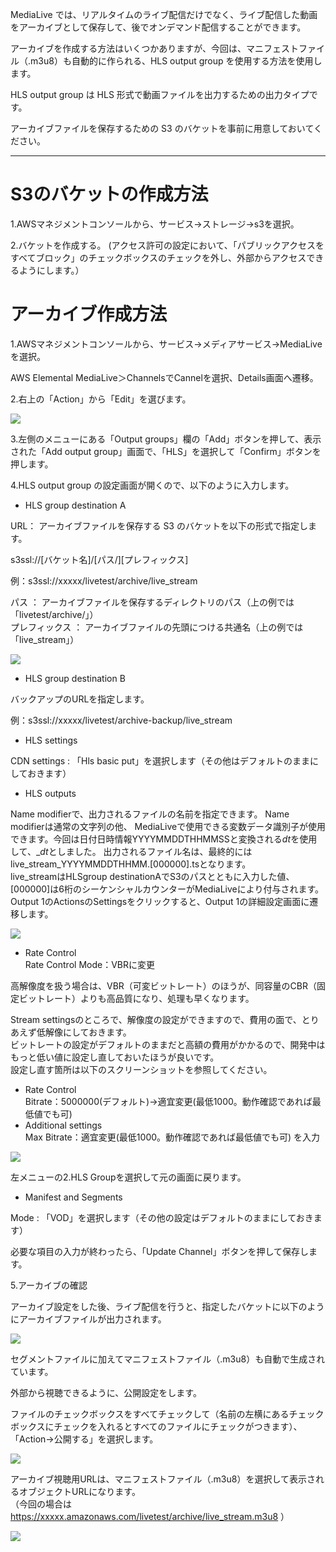 MediaLive では、リアルタイムのライブ配信だけでなく、ライブ配信した動画をアーカイブとして保存して、後でオンデマンド配信することができます。

アーカイブを作成する方法はいくつかありますが、今回は、マニフェストファイル（.m3u8）も自動的に作られる、HLS output group
を使用する方法を使用します。

HLS output group は HLS 形式で動画ファイルを出力するための出力タイプです。

アーカイブファイルを保存するための S3 のバケットを事前に用意しておいてください。

----

# S3のバケットの作成方法

1.AWSマネジメントコンソールから、サービス->ストレージ->s3を選択。

2.バケットを作成する。
(アクセス許可の設定において、「パブリックアクセスをすべてブロック」のチェックボックスのチェックを外し、外部からアクセスできるようにします。）


# アーカイブ作成方法

1.AWSマネジメントコンソールから、サービス->メディアサービス->MediaLiveを選択。

AWS Elemental MediaLive＞ChannelsでCannelを選択、Details画面へ遷移。

2.右上の「Action」から「Edit」を選びます。

![](screenshots/awsarc001.png)

3.左側のメニューにある「Output groups」欄の「Add」ボタンを押して、表示された「Add output
group」画面で、「HLS」を選択して「Confirm」ボタンを押します。

4.HLS output group の設定画面が開くので、以下のように入力します。

- HLS group destination A

URL：
アーカイブファイルを保存する S3 のバケットを以下の形式で指定します。

s3ssl://[バケット名]/[パス/][プレフィックス]

例：s3ssl://xxxxx/livetest/archive/live_stream
  
パス ： アーカイブファイルを保存するディレクトリのパス（上の例では「livetest/archive/」）  
プレフィックス ： アーカイブファイルの先頭につける共通名（上の例では「live_stream」）  

![](screenshots/awsarc002.png)

- HLS group destination B

バックアップのURLを指定します。

例：s3ssl://xxxxx/livetest/archive-backup/live_stream

- HLS settings

CDN settings : 「Hls basic put」を選択します（その他はデフォルトのままにしておきます）

- HLS outputs

Name modifierで、出力されるファイルの名前を指定できます。
Name modifierは通常の文字列の他、
MediaLiveで使用できる変数データ識別子が使用できます。今回は日付日時情報YYYYMMDDTHHMMSSと変換される$dt$を使用して、_$dt$としました。
出力されるファイル名は、最終的にはlive_stream_YYYYMMDDTHHMM.[000000].tsとなります。  
live_streamはHLSgroup destinationAでS3のパスとともに入力した値、[000000]は6桁のシーケンシャルカウンターがMediaLiveにより付与されます。
Output 1のActionsのSettingsをクリックすると、Output 1の詳細設定画面に遷移します。

![](screenshots/awsarc003.png)

- Rate Control  
Rate Control Mode：VBRに変更  

高解像度を扱う場合は、VBR（可変ビットレート）のほうが、同容量のCBR（固定ビットレート）よりも高品質になり、処理も早くなります。  
  
Stream settingsのところで、解像度の設定ができますので、費用の面で、とりあえず低解像にしておきます。  
ビットレートの設定がデフォルトのままだと高額の費用がかかるので、開発中はもっと低い値に設定し直しておいたほうが良いです。  
設定し直す箇所は以下のスクリーンショットを参照してください。

- Rate Control  
Bitrate：5000000(デフォルト)→適宜変更(最低1000。動作確認であれば最低値でも可)  
- Additional settings  
Max Bitrate：適宜変更(最低1000。動作確認であれば最低値でも可) を入力  

![](screenshots/awsarc006.png)

左メニューの2.HLS Groupを選択して元の画面に戻ります。

- Manifest and Segments

Mode : 「VOD」を選択します（その他の設定はデフォルトのままにしておきます）

必要な項目の入力が終わったら、「Update Channel」ボタンを押して保存します。


5.アーカイブの確認

アーカイブ設定をした後、ライブ配信を行うと、指定したバケットに以下のようにアーカイブファイルが出力されます。

![](screenshots/awsarc005.png)

セグメントファイルに加えてマニフェストファイル（.m3u8）も自動で生成されています。

外部から視聴できるように、公開設定をします。

ファイルのチェックボックスをすべてチェックして（名前の左横にあるチェックボックスにチェックを入れるとすべてのファイルにチェックがつきます）、「Action→公開する」を選択します。

![](screenshots/awsarc004.png)

アーカイブ視聴用URLは、マニフェストファイル（.m3u8）を選択して表示されるオブジェクトURLになります。  
（今回の場合は https://xxxxx.amazonaws.com/livetest/archive/live_stream.m3u8 ）

![](screenshots/awsarc007.png)

